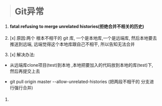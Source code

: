 > # Git异常

1. #### fatal:refusing to merge unrelated histories\(拒绝合并不相关的历史\)
2. [x] 原因:两个 根本不相干的 git 库, 一个是本地库,一个是远端库, 然后本地要去推送到远端, 远端觉得这个本地库跟自己不相干, 所以告知无法合并

3. [x] 解决办法:

* 从远端库clone项目\(test\)到本地 ,本地把要加入的代码放到本地的库\(test\)下, 然后再提交上去

* git pull origin master --allow-unrelated-histories  \(把两段不相干的 分支进行强行合并\)

1. #### 



